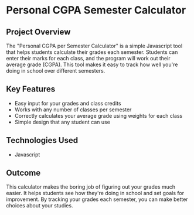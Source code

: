 # Personal CGPA Semester Calculator

## Project Overview
The "Personal CGPA per Semester Calculator" is a simple Javascript tool that helps students calculate their grades each semester. Students can enter their marks for each class, and the program will work out their average grade (CGPA). This tool makes it easy to track how well you're doing in school over different semesters.

## Key Features
- Easy input for your grades and class credits
- Works with any number of classes per semester
- Correctly calculates your average grade using weights for each class
- Simple design that any student can use

## Technologies Used
- Javascript

## Outcome
This calculator makes the boring job of figuring out your grades much easier. It helps students see how they're doing in school and set goals for improvement. By tracking your grades each semester, you can make better choices about your studies.
